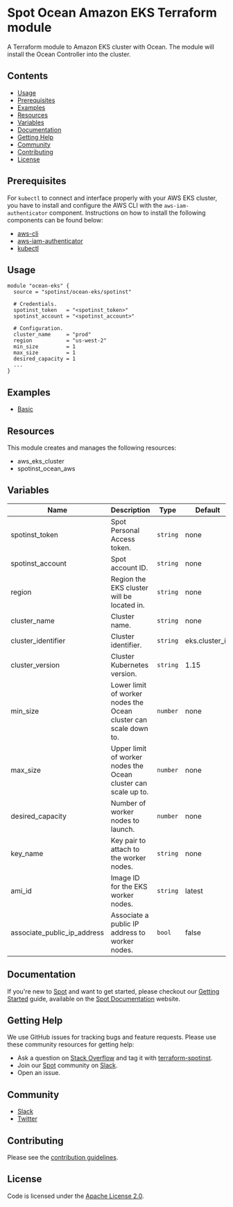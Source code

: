 # Spot Ocean Amazon EKS Terraform module

A Terraform module to Amazon EKS cluster with Ocean. The module will install the Ocean Controller into the cluster.

## Contents

- [Usage](#usage)
- [Prerequisites](#prerequisites)
- [Examples](#examples)
- [Resources](#resources)
- [Variables](#variables)
- [Documentation](#documentation)
- [Getting Help](#getting-help)
- [Community](#community)
- [Contributing](#contributing)
- [License](#license)

## Prerequisites

For `kubectl` to connect and interface properly with your AWS EKS cluster, you have to install and configure the AWS CLI with the `aws-iam-authenticator` component. Instructions on how to install the following components can be found below:

- [aws-cli](https://docs.aws.amazon.com/cli/latest/userguide/install-cliv2.html)
- [aws-iam-authenticator](https://docs.aws.amazon.com/eks/latest/userguide/install-aws-iam-authenticator.html)
- [kubectl](https://docs.aws.amazon.com/eks/latest/userguide/install-kubectl.html)

## Usage

```hcl
module "ocean-eks" {
  source = "spotinst/ocean-eks/spotinst"

  # Credentials.
  spotinst_token   = "<spotinst_token>"
  spotinst_account = "<spotinst_account>"

  # Configuration.
  cluster_name     = "prod"
  region           = "us-west-2"
  min_size         = 1
  max_size         = 1
  desired_capacity = 1
  ...
}
```

## Examples

- [Basic](examples/basic)

## Resources

This module creates and manages the following resources:

- aws_eks_cluster
- spotinst_ocean_aws

## Variables

| Name                        | Description                                                      | Type     | Default        | Required |
| --------------------------- | ---------------------------------------------------------------- | -------- | -------------- | :------: |
| spotinst_token              | Spot Personal Access token.                                      | `string` | none           |   yes    |
| spotinst_account            | Spot account ID.                                                 | `string` | none           |   yes    |
| region                      | Region the EKS cluster will be located in.                       | `string` | none           |   yes    |
| cluster_name                | Cluster name.                                                    | `string` | none           |   yes    |
| cluster_identifier          | Cluster identifier.                                              | `string` | eks.cluster_id |    no    |
| cluster_version             | Cluster Kubernetes version.                                      | `string` | 1.15           |    no    |
| min_size                    | Lower limit of worker nodes the Ocean cluster can scale down to. | `number` | none           |   yes    |
| max_size                    | Upper limit of worker nodes the Ocean cluster can scale up to.   | `number` | none           |   yes    |
| desired_capacity            | Number of worker nodes to launch.                                | `number` | none           |   yes    |
| key_name                    | Key pair to attach to the worker nodes.                          | `string` | none           |    no    |
| ami_id                      | Image ID for the EKS worker nodes.                               | `string` | latest         |    no    |
| associate_public_ip_address | Associate a public IP address to worker nodes.                   | `bool`   | false          |    no    |

## Documentation

If you're new to [Spot](https://spot.io/) and want to get started, please checkout our [Getting Started](https://docs.spot.io/connect-your-cloud-provider/) guide, available on the [Spot Documentation](https://docs.spot.io/) website.

## Getting Help

We use GitHub issues for tracking bugs and feature requests. Please use these community resources for getting help:

- Ask a question on [Stack Overflow](https://stackoverflow.com/) and tag it with [terraform-spotinst](https://stackoverflow.com/questions/tagged/terraform-spotinst/).
- Join our [Spot](https://spot.io/) community on [Slack](http://slack.spot.io/).
- Open an issue.

## Community

- [Slack](http://slack.spot.io/)
- [Twitter](https://twitter.com/spot_hq/)

## Contributing

Please see the [contribution guidelines](CONTRIBUTING.md).

## License

Code is licensed under the [Apache License 2.0](LICENSE).
